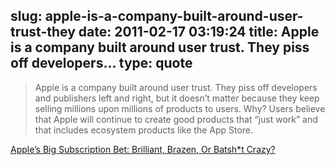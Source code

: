 slug: apple-is-a-company-built-around-user-trust-they
date: 2011-02-17 03:19:24
title: Apple is a company built around user trust. They piss off developers...
type: quote
---

> Apple is a company built around user trust. They piss off developers and publishers left and right, but it doesn’t matter because they keep selling millions upon millions of products to users. Why? Users believe that Apple will continue to create good products that “just work” and that includes ecosystem products like the App Store.

[Apple’s Big Subscription Bet: Brilliant, Brazen, Or Batsh*t Crazy?](http://techcrunch.com/2011/02/15/apple-in-app-subscriptions/)
